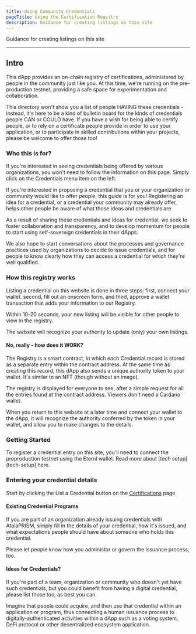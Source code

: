 ```yaml
---
title: Using Community Credentials
pageTitle: Using the Certification Regsitry
description: Guidance for creating listings on this site
---
```


Guidance for creating listings on this site

---

## Intro

This dApp provides an on-chain registry of certifications, administered by people in the community just like you.  At this time, we're running on the pre-production testnet, providing a safe space for experimentation and collaboration.

This directory won't show you a list of people HAVING these credentials - instead, it's here to be a kind of bulletin board for the kinds of credentials people CAN or COULD have.  If you have a wish for being able to certify people, or to rely on a certificate people provide in order to use your application, or to participate in skilled contributions within your projects, please be welcome to offer those too!

### Who this is for?

If you're interested in seeing credentials being offered by various organizations, you won't need to follow the information on this page.  Simply click on the Credentials menu item on the left.

If you're interested in proposing a credential that you or your organization or community would like to offer people, this guide is for you!  Registering an idea for a credential, or a credential your community may already offer, helps other people be aware of what those ideas and credentials are.

As a result of sharing these credentials and ideas for credential, we seek to foster collaboration and transparency, and to develop momentum for people to start using self-sovereign credentials in their dApps.

We also hope to start conversations about the processes and governance practices used by organizations to decide to issue credentials, and for people to know clearly how they can access a credential for which they're well qualified.

### How this registry works

Listing a credential on this website is done in three steps: first, connect your wallet.  second, fill out an onscreen form.  and third, approve a wallet transaction that adds your information to our Registry.

Within 10-20 seconds, your new listing will be visible for other people to view in the registry.

The website will recognize your authority to update (only) your own listings.

#### No, really - how does it WORK?

The Registry is a smart contract, in which each Credential record is stored as a separate entry within the contract address.  At the same time as creating this record, this dApp also sends a unique authority token to your wallet.  It's similar to an NFT (though without an image).

The registry is displayed for everyone to see, after a simple request for all the entries found at the contract address.  Viewers don't need a Cardano wallet.

When you return to this website at a later time and connect your wallet to the dApp, it will recognize the authority conferred by the token in your wallet, and allow you to make changes to the details.

### Getting Started

To register a credential entry on this site, you'll need to connect the preproduction testnet using the Eternl wallet.  Read more about [tech setup](tech-setup] here.

### Entering your credential details

Start by clicking the List a Credential button on the [Certifications](/community-credentials/certifications/) page

#### Existing Credential Programs

If you are part of an organization already issuing credentials with AtalaPRISM, simply fill in the details of your credential, how it's issued, and what expectations people should have about someone who holds this credential.

Please let people know how you administor or govern the issuance process, too.

#### Ideas for Credentials?

If you're part of a team, organization or community who doesn't yet have such credentials, but you could benefit from having a digital credential, please list those too, as best you can.  

Imagine that people could acquire, and then use that credential within an application or program, thus connecting a human issuance process to digitally-authenticated activities within a dApp such as a voting system, DeFi protocol or other decentralized ecosystem application.

